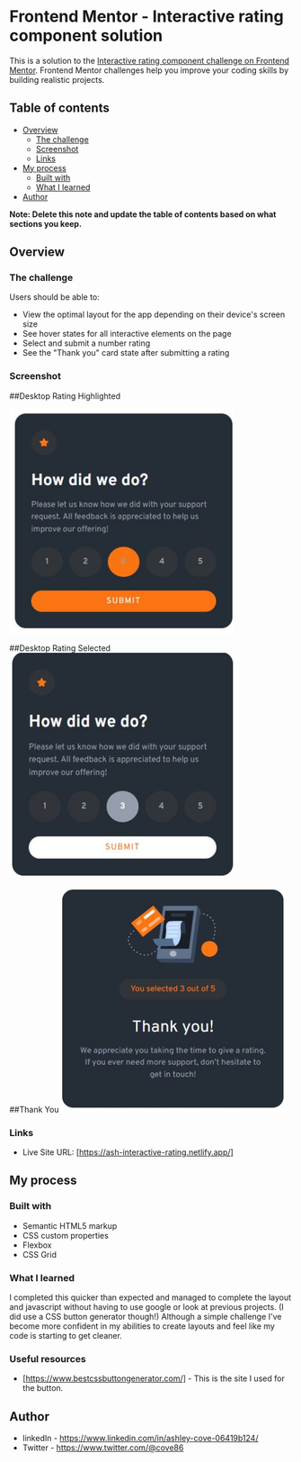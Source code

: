 # Frontend Mentor - Interactive rating component solution

This is a solution to the [Interactive rating component challenge on Frontend Mentor](https://www.frontendmentor.io/challenges/interactive-rating-component-koxpeBUmI). Frontend Mentor challenges help you improve your coding skills by building realistic projects.

## Table of contents

- [Overview](#overview)
  - [The challenge](#the-challenge)
  - [Screenshot](#screenshot)
  - [Links](#links)
- [My process](#my-process)
  - [Built with](#built-with)
  - [What I learned](#what-i-learned)
- [Author](#author)

**Note: Delete this note and update the table of contents based on what sections you keep.**

## Overview

### The challenge

Users should be able to:

- View the optimal layout for the app depending on their device's screen size
- See hover states for all interactive elements on the page
- Select and submit a number rating
- See the "Thank you" card state after submitting a rating

### Screenshot

##Desktop Rating Highlighted

<img src="/images/screenshot-1.JPG" width="400" height="400">

##Desktop Rating Selected
<img src="/images/screenshot-2.JPG" width="400" height="400">

##Thank You
<img src="/images/screenshot-3.JPG" width="400" height="400">

### Links

- Live Site URL: [https://ash-interactive-rating.netlify.app/]

## My process

### Built with

- Semantic HTML5 markup
- CSS custom properties
- Flexbox
- CSS Grid

### What I learned

I completed this quicker than expected and managed to complete the layout and javascript without having to use google or look at previous projects. (I did use a CSS button generator though!) Although a simple challenge I've become more confident in my abilities to create layouts and feel like my code is starting to get cleaner.

### Useful resources

- [https://www.bestcssbuttongenerator.com/] - This is the site I used for the button.

## Author

- linkedIn - https://www.linkedin.com/in/ashley-cove-06419b124/
- Twitter - https://www.twitter.com/@cove86
